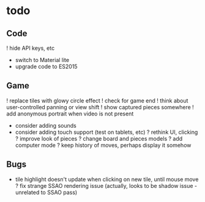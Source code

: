 # todo

## Code
! hide API keys, etc
- switch to Material lite
- upgrade code to ES2015

## Game
! replace tiles with glowy circle effect
! check for game end
! think about user-controlled panning or view shift
! show captured pieces somewhere
! add anonymous portrait when video is not present
- consider adding sounds
- consider adding touch support (test on tablets, etc)
? rethink UI, clicking
? improve look of pieces
? change board and pieces models
? add computer mode
? keep history of moves, perhaps display it somehow

## Bugs
- tile highlight doesn't update when clicking on new tile, until mouse move
? fix strange SSAO rendering issue (actually, looks to be shadow issue - unrelated to SSAO pass)
